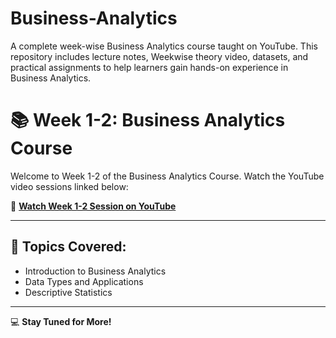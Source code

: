 # Business-Analytics
A complete week-wise Business Analytics course taught on YouTube. This repository includes lecture notes, Weekwise theory video, datasets, and practical assignments to help learners gain hands-on experience in Business Analytics.
# 📚 Week 1-2: Business Analytics Course

Welcome to Week 1-2 of the Business Analytics Course. Watch the YouTube video sessions linked below:

🎥 **[Watch Week 1-2 Session on YouTube](https://youtu.be/RloHwRdFi2U?si=AiaruZ6ARhVe5eei)**

---

## 📄 Topics Covered:
- Introduction to Business Analytics
- Data Types and Applications
- Descriptive Statistics

---

💻 **Stay Tuned for More!**
